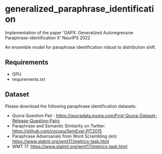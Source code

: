 # generalized_paraphrase_identification
Implementation of the paper 'GAPX: Generalized Autoregressive Paraphrase-identification X'
NeurIPS 2022

An ensemble model for paraphrase identification robust to distribution shift.

## Requirements
* GPU
* requirements.txt

## Dataset 
Please download the following paraphrase identification datasets:
* Quora Question Pair : https://quoradata.quora.com/First-Quora-Dataset-Release-Question-Pairs
* Paraphrase and Semantic Similarity on Twitter: https://github.com/cocoxu/SemEval-PIT2015
* Paraphrase Adversarials from Word Scrambling (en): https://www.statmt.org/wmt17/metrics-task.html
* WMT 17: https://www.statmt.org/wmt17/metrics-task.html

